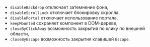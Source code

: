 - `disableBackdrop` отключает затемнение фона,
- `disableScrollLock` отключает блокировку скролла,
- `disablePortal` отключает использование портала,
- `keepMounted` сохраняет компонент в DOM-дереве,
- `closeByClickAway` возможность закрытия по клику по внешней области,
- `closeByEscape` возможность закрытия клавишей `Escape`.
